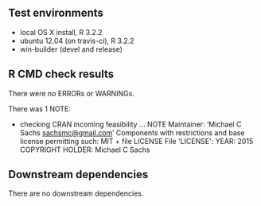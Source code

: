 ## Test environments
* local OS X install, R 3.2.2
* ubuntu 12.04 (on travis-ci), R 3.2.2
* win-builder (devel and release)

## R CMD check results
There were no ERRORs or WARNINGs.

There was 1 NOTE:

* checking CRAN incoming feasibility ... NOTE
Maintainer: ‘Michael C Sachs <sachsmc@gmail.com>’
Components with restrictions and base license permitting such:
  MIT + file LICENSE
File 'LICENSE':
  YEAR: 2015
  COPYRIGHT HOLDER: Michael C Sachs

## Downstream dependencies
There are no downstream dependencies.
